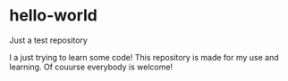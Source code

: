 # hello-world
Just a test repository

I a just trying to learn some code!
This repository is made for my use and learning. Of couurse everybody is welcome!


